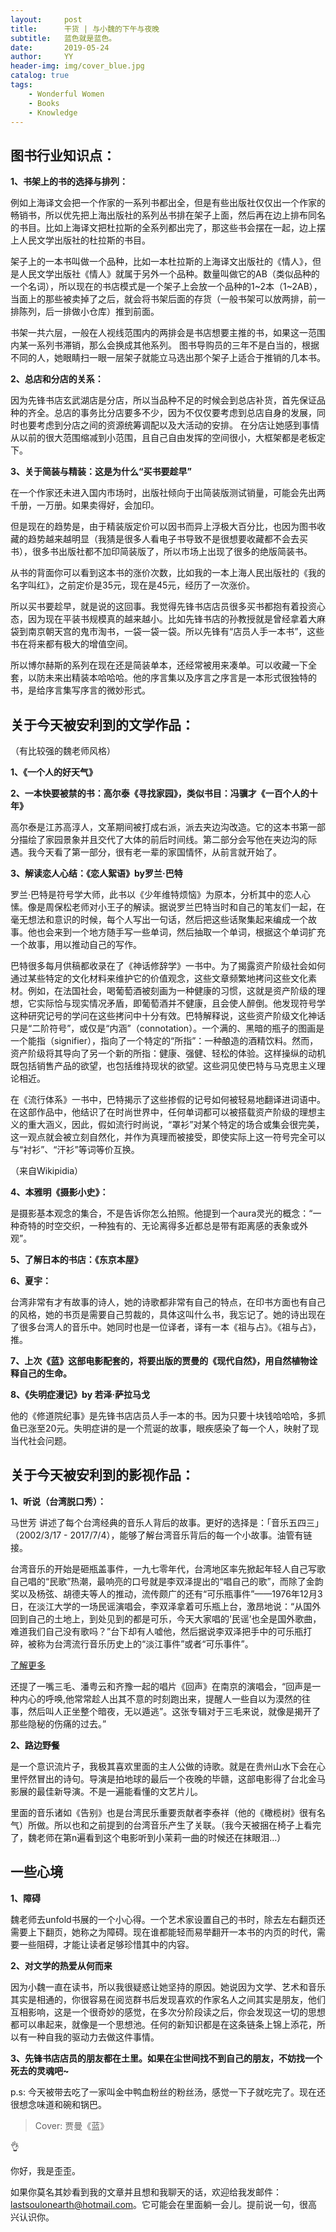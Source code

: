 ```yaml
---
layout:     post
title:      干货 | 与小魏的下午与夜晚
subtitle:   蓝色就是蓝色。
date:       2019-05-24
author:     YY
header-img: img/cover_blue.jpg
catalog: true
tags:
    - Wonderful Women
    - Books
    - Knowledge
---
```


## 图书行业知识点： 

**1、书架上的书的选择与排列：**

例如上海译文会把一个作家的一系列书都出全，但是有些出版社仅仅出一个作家的畅销书，所以优先把上海出版社的系列丛书排在架子上面，然后再在边上排布同名的书目。比如上海译文把杜拉斯的全系列都出完了，那这些书会摆在一起，边上摆上人民文学出版社的杜拉斯的书目。 

架子上的一本书叫做一个品种，比如一本杜拉斯的上海译文出版社的《情人》，但是人民文学出版社《情人》就属于另外一个品种。数量叫做它的AB（类似品种的一个名词），所以现在的书店模式是一个架子上会放一个品种的1~2本（1~2AB），当面上的那些被卖掉了之后，就会将书架后面的存货（一般书架可以放两排，前一排陈列，后一排做小仓库）推到前面。 

书架一共六层，一般在人视线范围内的两排会是书店想要主推的书，如果这一范围内某一系列书滞销，那么会换成其他系列。 图书导购员的三年不是白当的，根据不同的人，她眼睛扫一眼一层架子就能立马选出那个架子上适合于推销的几本书。 

**2、总店和分店的关系：**

因为先锋书店玄武湖店是分店，所以当品种不足的时候会到总店补货，首先保证品种的齐全。总店的事务比分店要多不少，因为不仅仅要考虑到总店自身的发展，同时也要考虑到分店之间的资源统筹调配以及大活动的安排。
在分店让她感到事情从以前的很大范围缩减到小范围，且自己自由发挥的空间很小，大框架都是老板定下。 

**3、关于简装与精装：这是为什么“买书要趁早”**

在一个作家还未进入国内市场时，出版社倾向于出简装版测试销量，可能会先出两千册，一万册。如果卖得好，会加印。 

但是现在的趋势是，由于精装版定价可以因书而异上浮极大百分比，也因为图书收藏的趋势越来越明显（我猜是很多人看电子书导致不是很想要收藏都不会去买书），很多书出版社都不加印简装版了，所以市场上出现了很多的绝版简装书。 

从书的背面你可以看到这本书的涨价次数，比如我的一本上海人民出版社的《我的名字叫红》，之前定价是35元，现在是45元，经历了一次涨价。 

所以买书要趁早，就是说的这回事。我觉得先锋书店店员很多买书都抱有着投资心态，因为现在平装书规模真的越来越小。比如先锋书店的孙教授就是曾经拿着大麻袋到南京朝天宫的鬼市淘书，一袋一袋一袋。所以先锋有“店员人手一本书”，这些书在将来都有极大的增值空间。

所以博尔赫斯的系列在现在还是简装单本，还经常被用来凑单。可以收藏一下全套，以防未来出精装本哈哈哈。他的序言集以及序言之序言是一本形式很独特的书，是给序言集写序言的微妙形式。

## 关于今天被安利到的文学作品：
（有比较强的魏老师风格）

**1、《一个人的好天气》**

**2、一本快要被禁的书：高尔泰《寻找家园》，类似书目：冯骥才《一百个人的十年》**

高尔泰是江苏高淳人，文革期间被打成右派，派去夹边沟改造。它的这本书第一部分描绘了家园景象并且交代了大体的前后时间线。第二部分会写他在夹边沟的际遇。我今天看了第一部分，很有老一辈的家国情怀，从前言就开始了。

**3、解读恋人心结：《恋人絮语》by罗兰·巴特**

罗兰·巴特是符号学大师，此书以《少年维特烦恼》为原本，分析其中的恋人心愫。像是周保松老师对小王子的解读。据说罗兰巴特当时和自己的笔友们一起，在毫无想法和意识的时候，每个人写出一句话，然后把这些话聚集起来编成一个故事。他也会来到一个地方随手写一些单词，然后抽取一个单词，根据这个单词扩充一个故事，用以推动自己的写作。

巴特很多每月供稿都收录在了《神话修辞学》一书中。为了揭露资产阶级社会如何通过某些特定的文化材料来维护它的价值观念，这些文章频繁地拷问这些文化素材。例如，在法国社会，喝葡萄酒被刻画为一种健康的习惯，这就是资产阶级的理想，它实际恰与现实情况矛盾，即葡萄酒并不健康，且会使人醉倒。他发现符号学这种研究记号的学问在这些拷问中十分有效。巴特解释说，这些资产阶级文化神话只是“二阶符号”，或仅是“内涵”（connotation）。一个满的、黑暗的瓶子的图画是一个能指（signifier），指向了一个特定的“所指”：一种酿造的酒精饮料。然而，资产阶级将其导向了另一个新的所指：健康、强健、轻松的体验。这样操纵的动机既包括销售产品的欲望，也包括维持现状的欲望。这些洞见使巴特与马克思主义理论相近。

在《流行体系》一书中，巴特揭示了这些掺假的记号如何被轻易地翻译进词语中。在这部作品中，他结识了在时尚世界中，任何单词都可以被搭载资产阶级的理想主义的重大涵义，因此，假如流行时尚说，“罩衫”对某个特定的场合或集会很完美，这一观点就会被立刻自然化，并作为真理而被接受，即使实际上这一符号完全可以与“衬衫”、“汗衫”等词等价互换。

（来自Wikipidia）

**4、本雅明《摄影小史》：**

是摄影基本观念的集合，不是告诉你怎么拍照。他提到一个aura灵光的概念：“一种奇特的时空交织，一种独有的、无论离得多近都总是带有距离感的表象或外观”。

**5、了解日本的书店：《东京本屋》**

**6、夏宇：**

台湾非常有才有故事的诗人，她的诗歌都非常有自己的特点，在印书方面也有自己的风格，她的书页是需要自己剪裁的，具体这叫什么书，我忘记了。她的诗出现在了很多台湾人的音乐中。她同时也是一位译者，译有一本《祖与占》。《祖与占》，推。

**7、上次《蓝》这部电影配套的，将要出版的贾曼的《现代自然》，用自然植物诠释自己的生命。**

**8、《失明症漫记》by 若泽·萨拉马戈**

他的《修道院纪事》是先锋书店店员人手一本的书。因为只要十块钱哈哈哈，多抓鱼已涨至20元。失明症讲的是一个荒诞的故事，眼疾感染了每一个人，映射了现当代社会问题。

## 关于今天被安利到的影视作品：

**1、听说（台湾脱口秀）：**

马世芳 讲述了每个台湾经典的音乐人背后的故事。更好的选择是：「音乐五四三」（2002/3/17 - 2017/7/4），能够了解台湾音乐背后的每一个小故事。油管有链接。

台湾音乐的开始是砸瓶盖事件，一九七零年代，台湾地区率先掀起年轻人自己写歌自己唱的“民歌”热潮，最响亮的口号就是李双泽提出的“唱自己的歌”，而除了金韵奖以及杨弦、胡德夫等人的推动，流传颇广的还有“可乐瓶事件”——1976年12月3日，在淡江大学的一场民谣演唱会，李双泽拿着可乐瓶上台，激昂地说：“从国外回到自己的土地上，到处见到的都是可乐，今天大家唱的’民谣’也全是国外歌曲，难道我们自己没有歌吗？”台下却有人嘘他，然后据说李双泽把手中的可乐瓶打碎，被称为台湾流行音乐历史上的“淡江事件”或者“可乐事件”。

[了解更多](https://www.douban.com/note/659768645/)

还提了一嘴三毛、潘粤云和齐豫一起的唱片《回声》在南京的演唱会，“回声是一种内心的呼唤,他常常趁人出其不意的时刻跑出来，提醒人一些自以为漠然的往事，然后叫人正坐整个暗夜，无以遁逃”。这张专辑对于三毛来说，就像是揭开了那些隐秘的伤痛的过去。”

**2、路边野餐**

是一个意识流片子，我极其喜欢里面的主人公做的诗歌。就是在贵州山水下会在心里怦然冒出的诗句。导演是拍地球的最后一个夜晚的毕赣，这部电影得了台北金马影展的最佳新导演。不是一遍能看懂的文艺片儿。

里面的音乐诸如《告别》也是台湾民乐重要贡献者李泰祥（他的《橄榄树》很有名气）所做。所以也和之前提到的台湾音乐产生了关联。（我今天被捆在椅子上看完了，魏老师在第n遍看到这个电影听到小茉莉一曲的时候还在抹眼泪…）

## 一些心境

**1、障碍**

魏老师去unfold书展的一个小心得。一个艺术家设置自己的书时，除去左右翻页还需要上下翻页，她称之为障碍。现在谁都能轻而易举翻开一本书的内页的时代，需要一些阻碍，才能让读者足够珍惜其中的内容。

**2、对文学的热爱从何而来**

因为小魏一直在读书，所以我很疑惑让她坚持的原因。她说因为文学、艺术和音乐其实是相通的，你很容易在阅览群书后发现喜欢的作家名人之间其实是朋友，他们互相影响，这是一个很奇妙的感觉，在多次分阶段读之后，你会发现这一切的思想都可以串起来，就像是一个思想池。任何的新知识都是在这条链条上锦上添花，所以有一种自我的驱动力去做这件事情。

**3、先锋书店店员的朋友都在土里。如果在尘世间找不到自己的朋友，不妨找一个死去的灵魂吧~**

p.s: 今天被带去吃了一家叫金中鸭血粉丝的粉丝汤，感觉一下子就吃完了。现在还很想念味道和碗和锅巴。

> Cover: 贾曼《蓝》

👌

你好，我是歪歪。

如果你莫名其妙看到我的文章并且想和我聊天的话，欢迎给我发邮件：lastsoulonearth@hotmail.com。它可能会在里面躺一会儿。提前说一句，很高兴认识你。
